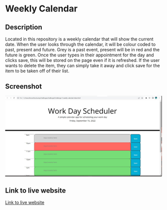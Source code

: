 # Weekly Calendar

## Description

Located in this repository is a weekly calendar that will show the current date. When the user looks through the calendar, it will be colour coded to past, present and future. Grey is a past event, present will be in red and the future is green. 
Once the user types in their appointment for the day and clicks save, this will be stored on the page even if it is refreshed. If the user wants to delete the item, they can simply take it away and click save for the item to be taken off of their list. 

## Screenshot

![screenshot](assets\images\weekly-calendar.jpg)

## Link to live website

[Link to live website](https://kmcwilson.github.io/Weekly-Calendar/)
